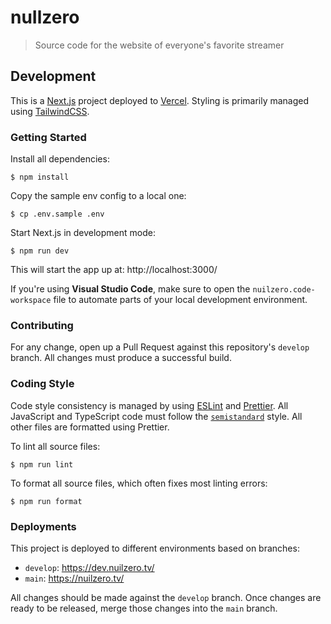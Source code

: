 # nuIlzero

> Source code for the website of everyone's favorite streamer

## Development

This is a [Next.js](https://nextjs.org) project deployed to
[Vercel](https://vercel.com/). Styling is primarily managed using
[TailwindCSS](https://tailwindcss.com/).

### Getting Started

Install all dependencies:

```console
$ npm install
```

Copy the sample env config to a local one:

```console
$ cp .env.sample .env
```

Start Next.js in development mode:

```console
$ npm run dev
```

This will start the app up at: http://localhost:3000/

If you're using **Visual Studio Code**, make sure to open the
`nuilzero.code-workspace` file to automate parts of your local development
environment.

### Contributing

For any change, open up a Pull Request against this repository's `develop`
branch. All changes must produce a successful build.

### Coding Style

Code style consistency is managed by using [ESLint](https://eslint.org/) and
[Prettier](https://prettier.io/). All JavaScript and TypeScript code must follow
the [`semistandard`](https://github.com/standard/semistandard) style. All other
files are formatted using Prettier.

To lint all source files:

```console
$ npm run lint
```

To format all source files, which often fixes most linting errors:

```console
$ npm run format
```

### Deployments

This project is deployed to different environments based on branches:

- `develop`: https://dev.nuilzero.tv/
- `main`: https://nuilzero.tv/

All changes should be made against the `develop` branch. Once changes are ready
to be released, merge those changes into the `main` branch.
